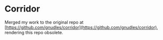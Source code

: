 # Corridor

Merged my work to the original repo at 
[https://github.com/gnudles/corridor](https://github.com/gnudles/corridor),
rendering this repo obsolete.

